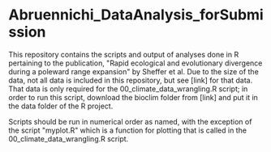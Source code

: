 # Abruennichi_DataAnalysis_forSubmission
This repository contains the scripts and output of analyses done in R pertaining to the publication, "Rapid ecological and evolutionary divergence during a poleward range expansion" by Sheffer et al. Due to the size of the data, not all data is included in this repository, but see [link] for that data. That data is only required for the 00_climate_data_wrangling.R script; in order to run this script, download the bioclim folder from [link] and put it in the data folder of the R project.

Scripts should be run in numerical order as named, with the exception of the script "myplot.R" which is a function for plotting that is called in the 00_climate_data_wrangling.R script. 

